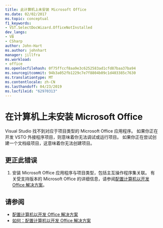 ```yaml
---
title: 此计算机上未安装 Microsoft Office
ms.date: 02/02/2017
ms.topic: conceptual
f1_keywords:
- VST.SelectDocWizard.OfficeNotInstalled
dev_langs:
- VB
- CSharp
author: John-Hart
ms.author: johnhart
manager: jillfra
ms.workload:
- office
ms.openlocfilehash: 0f75ffccf8aa9e3c6252583ad1cfd87baa37ba94
ms.sourcegitcommit: 94b3a052fb1229c7e7f8804b09c1d403385c7630
ms.translationtype: MT
ms.contentlocale: zh-CN
ms.lasthandoff: 04/23/2019
ms.locfileid: "62970313"
---
```

# <a name="microsoft-office-is-not-installed-on-the-computer"></a>在计算机上未安装 Microsoft Office
  Visual Studio 找不到对应于项目类型的 Microsoft Office 应用程序。 如果你正在开发 VSTO 外接程序项目，则意味着你无法调试或运行项目。 如果你正在尝试创建一个文档级项目，这意味着你无法创建项目。

## <a name="to-correct-the-error"></a>更正此错误

1. 安装 Microsoft Office 应用程序与项目类型，包括主互操作程序集关联。 有关受支持版本的 Microsoft Office 的详细信息，请参阅[配置计算机以开发 Office 解决方案](../vsto/configuring-a-computer-to-develop-office-solutions.md)。

## <a name="see-also"></a>请参阅
- [配置计算机以开发 Office 解决方案](../vsto/configuring-a-computer-to-develop-office-solutions.md)
- [如何：配置计算机以开发 Office 解决方案](../vsto/how-to-configure-a-computer-to-develop-office-solutions.md)
